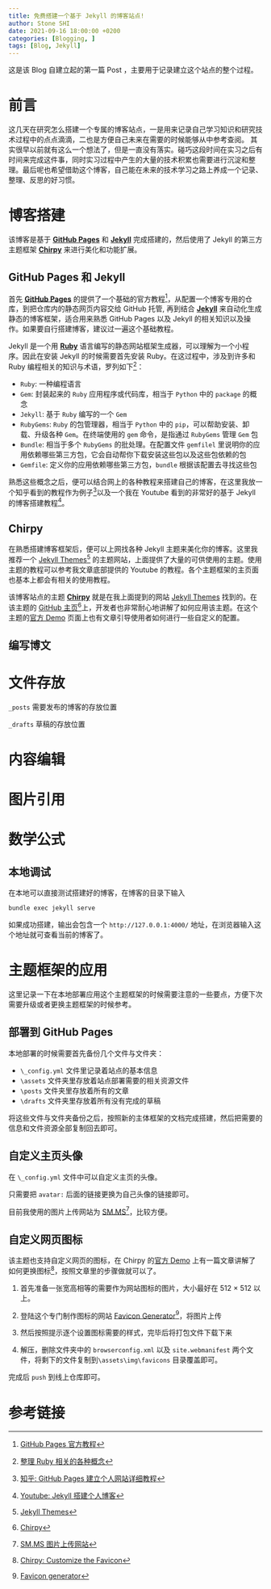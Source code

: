 ```yaml
---
title: 免费搭建一个基于 Jekyll 的博客站点!
author: Stone SHI
date: 2021-09-16 18:00:00 +0200
categories: [Blogging, ]
tags: [Blog, Jekyll]
---
```


这是该 Blog 自建立起的第一篇 Post ，主要用于记录建立这个站点的整个过程。

# 前言

这几天在研究怎么搭建一个专属的博客站点，一是用来记录自己学习知识和研究技术过程中的点点滴滴，二也是方便自己未来在需要的时候能够从中参考查阅。 其实很早以前就有这么一个想法了，但是一直没有落实。碰巧这段时间在实习之后有时间来完成这件事，同时实习过程中产生的大量的技术积累也需要进行沉淀和整理。最后呢也希望借助这个博客，自己能在未来的技术学习之路上养成一个记录、整理、反思的好习惯。

# 博客搭建

该博客是基于 [**GitHub Pages**][github-pages-homepage]  和 [**Jekyll**][jekyll-homepage] 完成搭建的，然后使用了 Jekyll 的第三方主题框架 [**Chirpy**][chirpy-homepage] 来进行美化和功能扩展。

## GitHub Pages 和 Jekyll

首先 [**GitHub Pages**][github-pages-homepage] 的提供了一个基础的官方教程[^gp-tuto]，从配置一个博客专用的仓库，到把仓库内的静态网页内容交给 GitHub 托管, 再到结合 [**Jekyll**][jekyll-homepage] 来自动化生成静态的博客框架，适合用来熟悉 GitHub Pages 以及 Jekyll 的相关知识以及操作。如果要自行搭建博客，建议过一遍这个基础教程。

Jekyll 是一个用 [**Ruby**][ruby-homepage] 语言编写的静态网站框架生成器，可以理解为一个小程序。因此在安装 Jekyll 的时候需要首先安装 Ruby。在这过程中，涉及到许多和 Ruby 编程相关的知识与术语，罗列如下[^ruby-relative]：
- `Ruby`: 一种编程语言
- `Gem`: 封装起来的 `Ruby` 应用程序或代码库，相当于 `Python` 中的 `package` 的概念 
- `Jekyll`: 基于 `Ruby` 编写的一个 `Gem`
- `RubyGems`: `Ruby` 的包管理器，相当于 `Python` 中的 `pip`，可以帮助安装、卸载、升级各种 `Gem`。在终端使用的 `gem` 命令，是指通过 `RubyGems` 管理 `Gem` 包
- `Bundle`: 相当于多个 `RubyGems` 的批处理。在配置文件 `gemfilel` 里说明你的应用依赖哪些第三方包，它会自动帮你下载安装这些包以及这些包依赖的包
- `Gemfile`: 定义你的应用依赖哪些第三方包，`bundle` 根据该配置去寻找这些包

熟悉这些概念之后，便可以结合网上的各种教程来搭建自己的博客，在这里我放一个知乎看到的教程作为例子[^zhihu]以及一个我在 Youtube 看到的非常好的基于 Jekyll 的博客搭建教程[^Jekyll-tutorial]。

## Chirpy

在熟悉搭建博客框架后，便可以上网找各种 Jekyll 主题来美化你的博客。这里我推荐一个 [Jekyll Themes][jekyll-themes-homepage][^jekyll-themes-homepage] 的主题网站，上面提供了大量的可供使用的主题。使用主题的教程可以参考我文章底部提供的 Youtube 的教程。各个主题框架的主页面也基本上都会有相关的使用教程。

该博客站点的主题 [**Chirpy**][chirpy-homepage] 就是在我上面提到的网站 [Jekyll Themes][jekyll-themes-homepage] 找到的。在该主题的 [GitHub 主页][chirpy-homepage][^chirpy-hp]上，开发者也非常耐心地讲解了如何应用该主题。在这个主题的[官方 Demo][chirpy-demo] 页面上也有文章引导使用者如何进行一些自定义的配置。

## 编写博文

# 文件存放

`_posts` 需要发布的博客的存放位置

`_drafts` 草稿的存放位置

# 内容编辑

# 图片引用

# 数学公式

## 本地调试

在本地可以直接测试搭建好的博客，在博客的目录下输入

```sh
bundle exec jekyll serve
```

如果成功搭建，输出会包含一个 `http://127.0.0.1:4000/` 地址，在浏览器输入这个地址就可查看当前的博客了。

# 主题框架的应用

这里记录一下在本地部署应用这个主题框架的时候需要注意的一些要点，方便下次需要升级或者更换主题框架的时候参考。

## 部署到 GitHub Pages

本地部署的时候需要首先备份几个文件与文件夹：

- `\_config.yml` 文件里记录着站点的基本信息
- `\assets` 文件夹里存放着站点部署需要的相关资源文件
- `\posts` 文件夹里存放着所有的文章
- `\drafts` 文件夹里存放着所有没有完成的草稿

将这些文件与文件夹备份之后，按照新的主体框架的文档完成搭建，然后把需要的信息和文件资源全部复制回去即可。

## 自定义主页头像

在 `\_config.yml` 文件中可以自定义主页的头像。

只需要把 `avatar:` 后面的链接更换为自己头像的链接即可。

目前我使用的图片上传网站为 [SM.MS][smms-homepage][^smms]，比较方便。

## 自定义网页图标

该主题也支持自定义网页的图标，在 Chirpy 的[官方 Demo][chirpy-demo] 上有一篇文章讲解了如何更换图标[^favicon]，按照文章里的步骤做就可以了。

1. 首先准备一张宽高相等的需要作为网站图标的图片，大小最好在 512 × 512 以上。

2. 登陆这个专门制作图标的网站 [Favicon Generator][favicon-generator-homepage][^f-generator]，将图片上传

3. 然后按照提示逐个设置图标需要的样式，完毕后将打包文件下载下来

4. 解压，删除文件夹中的 `browserconfig.xml` 以及 `site.webmanifest` 两个文件，将剩下的文件复制到`\assets\img\favicons` 目录覆盖即可。

完成后 `push` 到线上仓库即可。

# 参考链接

[^smms]:[SM.MS 图片上传网站][smms-homepage]

[^f-generator]:[Favicon generator][favicon-generator-homepage]

[^gp-tuto]: [GitHub Pages 官方教程](https://docs.github.com/en/pages)

[^ruby-relative]: [整理 Ruby 相关的各种概念](https://henter.me/post/ruby-rvm-gem-rake-bundle-rails.html)

[^jekyll-themes-homepage]: [Jekyll Themes][jekyll-themes-homepage]

[^zhihu]: [知乎: GitHub Pages 建立个人网站详细教程](https://zhuanlan.zhihu.com/p/58229299)

[^Jekyll-tutorial]: [Youtube: Jekyll 搭建个人博客](https://www.youtube.com/playlist?list=PLK2w-tGRdrj7vzX7Y-GqKPb2QPrHCYZY1)

[^chirpy-hp]: [Chirpy](https://github.com/cotes2020/jekyll-theme-chirpy/)

[^favicon]: [Chirpy: Customize the Favicon](https://chirpy.cotes.info/posts/customize-the-favicon/)

[github-pages-homepage]: https://pages.github.com/

[jekyll-homepage]: https://jekyllrb.com/

[ruby-homepage]: https://www.ruby-lang.org/en/

[chirpy-homepage]: https://github.com/cotes2020/jekyll-theme-chirpy/

[chirpy-demo]: https://chirpy.cotes.info/

[jekyll-themes-homepage]: http://jekyllthemes.org/

[smms-homepage]: https://sm.ms/

[favicon-generator-homepage]: https://realfavicongenerator.net/